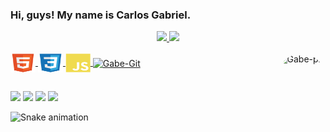 ### Hi, guys! My name is Carlos Gabriel.

<div align="center">
  <a href="https://github.com/carlosgabriell">
  <img height="180em" src="https://github-readme-stats.vercel.app/api?username=carlosgabriell&show_icons=true&theme=midnight-purple&include_all_commits=true&count_private=true"/>
  <img height="180em" src="https://github-readme-stats.vercel.app/api/top-langs/?username=carlosgabriell&layout=compact&langs_count=7&theme=midnight-purple"/>
</div>
  
  <div style="display: inline_block"><br>
  <img align="center" alt="Gabe-HTML" height="30" width="40" src="https://raw.githubusercontent.com/devicons/devicon/master/icons/html5/html5-original.svg">
  <img align="center" alt="Gabe-CSS" height="30" width="40" src="https://raw.githubusercontent.com/devicons/devicon/master/icons/css3/css3-original.svg">
  <img align="center" alt="Gabe-Js" height="30" width="40" src="https://raw.githubusercontent.com/devicons/devicon/master/icons/javascript/javascript-plain.svg">
  <img align="center" alt="Gabe-Git" height="30" width="40" src="https://cdn.jsdelivr.net/gh/devicons/devicon/icons/git/git-original.svg">
  <img align="right" alt="Gabe-pic" height="150" style="border-radius:50px;"
  src="https://i.pinimg.com/originals/66/6c/72/666c72aa8a73f6b15a1fc39224f601f0.gif">
  </div>
  
  ##
  
  <div>
     <a href="https://twitter.com/gabe_dev1" target="_blank"><img src="https://img.shields.io/badge/Twitter-1DA1F2?style=for-the-badge&logo=twitter&logoColor=white" target="_blank"></a>
  <a href="https://www.instagram.com/gabexzs1/" target="_blank"><img src="https://img.shields.io/badge/-Instagram-%23E4405F?style=for-the-badge&logo=instagram&logoColor=white" target="_blank"></a>
  <a href = "mailto:carlostchequepa@gmail.com"><img src="https://img.shields.io/badge/-Gmail-%23333?style=for-the-badge&logo=gmail&logoColor=white" target="_blank"></a>
  <a href="https://www.linkedin.com/in/gabriel-oliveira-92a4a4220/" target="_blank"><img src="https://img.shields.io/badge/-LinkedIn-%230077B5?style=for-the-badge&logo=linkedin&logoColor=white" target="_blank"></a> 
  
  
 ![Snake animation](https://github.com/carlosgabriell/carlosgabriell/blob/output/github-contribution-grid-snake.svg)
 
  </div>
  
  
